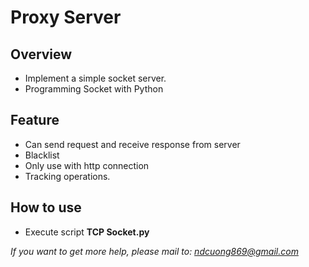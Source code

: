 ﻿# Proxy Server #

## Overview
 - Implement a simple socket server.
 - Programming Socket with Python
 
## Feature
 - Can send request and receive response from server
 - Blacklist
 - Only use with http connection
 - Tracking operations.
 
## How to use
 - Execute script **TCP Socket.py**
 
*If you want to get more help, please mail to: ndcuong869@gmail.com*
